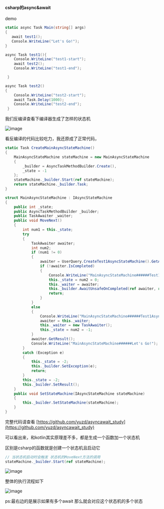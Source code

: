 
#### csharp的async&await
demo

```csharp
static async Task Main(string[] args)
{
   await test1();      
   Console.WriteLine("Let's Go!");
}

async Task test1(){
 	Console.WriteLine("test1-start");
 	await test2();
 	Console.WriteLine("test1-end");

 }

async Task test2()
{
 	Console.WriteLine("test2-start");
 	await Task.Delay(1000);
 	Console.WriteLine("test2-end");
 }
```

我们反编译查看下编译器生成了怎样的状态机

![image](https://dimg04.c-ctrip.com/images/0v50w12000a6kyj55EAFD.png)


看反编译的代码比较吃力，我还原成了正常代码，
```csharp
static Task CreateMainAsyncStateMachine()
{
	MainAsyncStateMachine stateMachine = new MainAsyncStateMachine
	{
		_builder = AsyncTaskMethodBuilder.Create(),
		_state = -1
	};
	stateMachine._builder.Start(ref stateMachine);
	return stateMachine._builder.Task;
}

struct MainAsyncStateMachine : IAsyncStateMachine
{
	public int _state;
	public AsyncTaskMethodBuilder _builder;
	public TaskAwaiter _waiter;
	public void MoveNext()
	{
		int num1 = this._state;
		try
		{
			TaskAwaiter awaiter;
			int num2;
			if (num1 != 0)
			{
				awaiter = UserQuery.CreateTest1AsyncStateMachine().GetAwaiter();
				if (!awaiter.IsCompleted)
				{
					Console.WriteLine("MainAsyncStateMachine######Test1AsyncStateMachine IsCompleted:false， 注册自己到Test1Async运行结束时运行");
					this._state = num2 = 0;
					this._waiter = awaiter;
					this._builder.AwaitUnsafeOnCompleted(ref awaiter, ref this);
					return;
				}
			}
			else
			{
				Console.WriteLine("MainAsyncStateMachine######Test1AsyncStateMachine IsCompleted:true");
				awaiter = this._waiter;
				this._waiter = new TaskAwaiter();
				this._state = num2 = -1;
			}
			awaiter.GetResult();
			Console.WriteLine("MainAsyncStateMachine######Let's Go!");
		}
		catch (Exception e)
		{
			this._state = -2;
			this._builder.SetException(e);
			return;
		}
		this._state = -2;
		this._builder.SetResult();
	}
	public void SetStateMachine(IAsyncStateMachine stateMachine)
	{
		this._builder.SetStateMachine(stateMachine);
	}
}
```
完整代码请查看
[https://github.com/yuzd/asyncawait_study](https://github.com/yuzd/asyncawait_study)

可以看出来，和kotlin其实原理差不多，都是生成一个函数加一个状态机

区别是csharp的函数就是创建一个状态机且启动它


```csharp
// 当状态机启动时会触发 状态机的MoveNext方法的调用
stateMachine._builder.Start(ref stateMachine);
```

![image](https://dimg04.c-ctrip.com/images/0v55y12000a6aawuz9460.png)

整体的执行流程如下

![image](https://dimg04.c-ctrip.com/images/0v56o12000a6kzh6oE94F.png)

ps:最右边的是展示如果有多个await 那么就会对应这个状态机的多个状态
